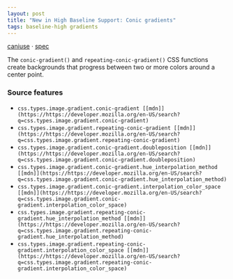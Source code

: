 ```yaml
---
layout: post
title: "New in High Baseline Support: Conic gradients"
tags: baseline-high gradients
---
```


[caniuse](https://caniuse.com/?search=conic-gradients) · [spec](https://drafts.csswg.org/css-images-4/#conic-gradients)

The `conic-gradient()` and `repeating-conic-gradient()` CSS functions create backgrounds that progress between two or more colors around a center point.

### Source features

- ``css.types.image.gradient.conic-gradient [[mdn]](https://https://developer.mozilla.org/en-US/search?q=css.types.image.gradient.conic-gradient)``
- ``css.types.image.gradient.repeating-conic-gradient [[mdn]](https://https://developer.mozilla.org/en-US/search?q=css.types.image.gradient.repeating-conic-gradient)``
- ``css.types.image.gradient.conic-gradient.doubleposition [[mdn]](https://https://developer.mozilla.org/en-US/search?q=css.types.image.gradient.conic-gradient.doubleposition)``
- ``css.types.image.gradient.conic-gradient.hue_interpolation_method [[mdn]](https://https://developer.mozilla.org/en-US/search?q=css.types.image.gradient.conic-gradient.hue_interpolation_method)``
- ``css.types.image.gradient.conic-gradient.interpolation_color_space [[mdn]](https://https://developer.mozilla.org/en-US/search?q=css.types.image.gradient.conic-gradient.interpolation_color_space)``
- ``css.types.image.gradient.repeating-conic-gradient.hue_interpolation_method [[mdn]](https://https://developer.mozilla.org/en-US/search?q=css.types.image.gradient.repeating-conic-gradient.hue_interpolation_method)``
- ``css.types.image.gradient.repeating-conic-gradient.interpolation_color_space [[mdn]](https://https://developer.mozilla.org/en-US/search?q=css.types.image.gradient.repeating-conic-gradient.interpolation_color_space)``
